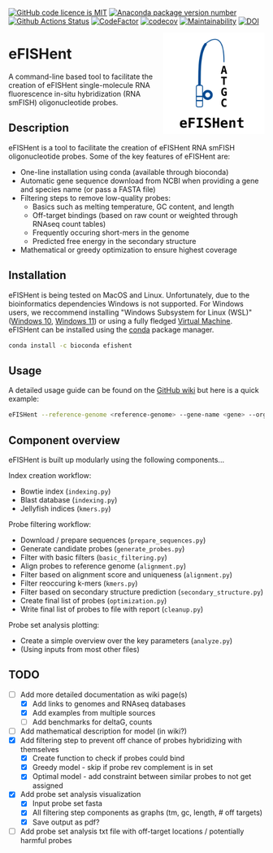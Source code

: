 <!-- [![Conda download statistics](https://anaconda.org/bioconda/efishent/badges/downloads.svg)]() -->
[![GitHub code licence is MIT](https://anaconda.org/bioconda/efishent/badges/license.svg)]()
[![Anaconda package version number](https://anaconda.org/bioconda/efishent/badges/version.svg)]()
[![Github Actions Status](https://github.com/bbquercus/eFISHent/workflows/Tests/badge.svg)]()
[![CodeFactor](https://www.codefactor.io/repository/github/bbquercus/efishent/badge)](https://www.codefactor.io/repository/github/bbquercus/efishent)
[![codecov](https://codecov.io/gh/BBQuercus/eFISHent/branch/main/graph/badge.svg?token=C1SRFYZ5VP)](https://codecov.io/gh/BBQuercus/eFISHent)
[![Maintainability](https://api.codeclimate.com/v1/badges/7470189fdd927276f80e/maintainability)](https://codeclimate.com/github/BBQuercus/eFISHent/maintainability)
[![DOI](https://zenodo.org/badge/501129295.svg)](https://zenodo.org/badge/latestdoi/501129295)

<img src="https://raw.githubusercontent.com/BBQuercus/eFISHent/main/logo.png" width="200px" align="right" alt="Logo of eFISHent.">

# eFISHent

A command-line based tool to facilitate the creation of eFISHent single-molecule RNA fluorescence in-situ hybridization (RNA smFISH) oligonucleotide probes.

## Description

eFISHent is a tool to facilitate the creation of eFISHent RNA smFISH oligonucleotide probes. Some of the key features of eFISHent are:

* One-line installation using conda (available through bioconda)
* Automatic gene sequence download from NCBI when providing a gene and species name (or pass a FASTA file)
* Filtering steps to remove low-quality probes:
  * Basics such as melting temperature, GC content, and length
  * Off-target bindings (based on raw count or weighted through RNAseq count tables)
  * Frequently occuring short-mers in the genome
  * Predicted free energy in the secondary structure
* Mathematical or greedy optimization to ensure highest coverage

## Installation

eFISHent is being tested on MacOS and Linux. Unfortunately, due to the bioinformatics dependencies Windows is not supported. For Windows users, we reccommend installing "Windows Subsystem for Linux (WSL)" ([Windows 10](https://ubuntu.com/tutorials/install-ubuntu-on-wsl2-on-windows-10#1-overview), [Windows 11](https://ubuntu.com/tutorials/install-ubuntu-on-wsl2-on-windows-11-with-gui-support#1-overview)) or using a fully fledged [Virtual Machine](https://ubuntu.com/tutorials/how-to-run-ubuntu-desktop-on-a-virtual-machine-using-virtualbox#1-overview). eFISHent can be installed using the [conda](https://conda.io/) package manager.

```bash
conda install -c bioconda efishent
```

## Usage

A detailed usage guide can be found on the [GitHub wiki](https://github.com/bbquercus/eFISHent/wiki) but here is a quick example:

```bash
eFISHent --reference-genome <reference-genome> --gene-name <gene> --organism-name <organism>
```

## Component overview

eFISHent is built up modularly using the following components...

Index creation workflow:

* Bowtie index (`indexing.py`)
* Blast database (`indexing.py`)
* Jellyfish indices (`kmers.py`)

Probe filtering workflow:

* Download / prepare sequences (`prepare_sequences.py`)
* Generate candidate probes (`generate_probes.py`)
* Filter with basic filters (`basic_filtering.py`)
* Align probes to reference genome (`alignment.py`)
* Filter based on alignment score and uniqueness (`alignment.py`)
* Filter reoccuring k-mers (`kmers.py`)
* Filter based on secondary structure prediction (`secondary_structure.py`)
* Create final list of probes (`optimization.py`)
* Write final list of probes to file with report (`cleanup.py`)

Probe set analysis plotting:

* Create a simple overview over the key parameters (`analyze.py`)
* (Using inputs from most other files)

## TODO

* [ ] Add more detailed documentation as wiki page(s)
  * [x] Add links to genomes and RNAseq databases
  * [x] Add examples from multiple sources
  * [ ] Add benchmarks for deltaG, counts
* [ ] Add mathematical description for model (in wiki?)
* [x] Add filtering step to prevent off chance of probes hybridizing with themselves
  * [x] Create function to check if probes could bind
  * [x] Greedy model - skip if probe rev complement is in set
  * [x] Optimal model - add constraint between similar probes to not get assigned
* [x] Add probe set analysis visualization
  * [x] Input probe set fasta
  * [x] All filtering step components as graphs (tm, gc, length, # off targets)
  * [x] Save output as pdf?
* [ ] Add probe set analysis txt file with off-target locations / potentially harmful probes
